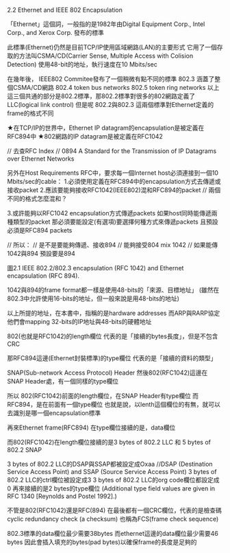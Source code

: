 2.2 Ethernet and IEEE 802 Encapsulation

「Ethernet」這個詞，一般指的是1982年由Digital Equipment Corp., Intel Corp., and Xerox Corp.
發布的標準

此標準(Ethernet)仍然是目前TCP/IP使用區域網路(LAN)的主要形式
它用了一個存取的方法叫CSMA/CD(Carrier Sense, Multiple Access with Colision Detection)
使用48-bit的地址，執行速度在10 Mbits/sec

在幾年後， IEEE802 Commitee發布了一個稍微有點不同的標準
802.3 涵蓋了整個CSMA/CD網路
802.4 token bus networks
802.5 token ring networks
以上這三個共通的部分是802.2標準，那802.2標準對很多的802網路定義了LLC(logical link control)
但是呢
802.2與802.3 這兩個標準對Ethernet定義的frame的格式不同


★在TCP/IP的世界中，Ethernet IP datagram的encapsulation是被定義在RFC894中
★802網路的IP datagram是被定義在RFC1042

// 去查RFC Index
// 0894  A Standard for the Transmission of IP Datagrams over Ethernet Networks 

另外在Host Requirements RFC中，要求每一個Internet host必須連接到一個10 Mbits/sec的cable：
1.必須使用定義在RFC894中的encapsulation方式去傳遞或接收packet
2.應該要能夠接收RFC1042(IEEE802)混和RFC894的packet
// 兩個不同的格式怎麼混和？

3.或許能夠以RFC1042 encapsulation方式傳遞packets
如果host同時能傳遞兩種類型的packet
那必須要能設定(有選項)要選擇何種方式來傳遞packets
且預設必須是RFC894 packets

// 所以：
// 是不是要能夠傳遞、接收894
// 能夠接受804 mix 1042
// 如果能傳1042與894 預設要是894



圖2.1
IEEE 802.2/802.3 encapsulation (RFC 1042) and Ethernet encapsulation (RFC 894).

1042與894的frame format都一樣是使用48-bits的「來源、目標地址」
(雖然在802.3中允許使用16-bits的地址，但一般來說是用48-bits的地址)

以上所提的地址，在本書中，指稱的是hardware addresses 
而ARP與RARP協定他們會mapping 32-bits的IP地址與48-bits的硬體地址


802(也就是RFC1042)的length欄位
代表的是「接續的bytes長度」，但是不包含CRC

那RFC894這邊(Ethernet封裝標準)的type欄位
代表的是「接續的資料的類型」

SNAP(Sub-network Access Protocol) Header
然後802(RFC1042)這邊在SNAP Header處，有一個同樣的type欄位

所以
802(RFC1042)前面的length欄位，在SNAP Header有type欄位
而RFC894，是在前面有一個type欄位
也就是說，以lenth這個欄位的有無，就可以去識別是哪一個encapsulation標準


再來Ethernet frame(RFC894)
在type欄位接續的是，data欄位

而802(RFC1042)在length欄位接續的是3 bytes of 802.2 LLC 和 5 bytes of 802.2 SNAP 

3 bytes of 802.2 LLC的DSAP與SSAP都被設定成Oxaa
//DSAP (Destination Service Access Point) and SSAP (Source Service Access Point)
3 bytes of 802.2 LLC的ctrl欄位被設定成3
3 bytes of 802.2 LLC的org code欄位都設定成0
再來接續的是2 bytes的type欄位
 (Additional type field values are given in RFC 1340 [Reynolds and Postel 1992].)


不管是802(RFC1042)還是RFC(894)
在最後都有一個CRC欄位，代表的是檢查碼cyclic redundancy check (a checksum)
也稱為FCS(frame check sequence)

802.3標準的data欄位最少需要38bytes
而ethernet這邊的data欄位最少需要46 bytes
因此會插入填充的bytes(pad bytes)以確保frame的長度是足夠的